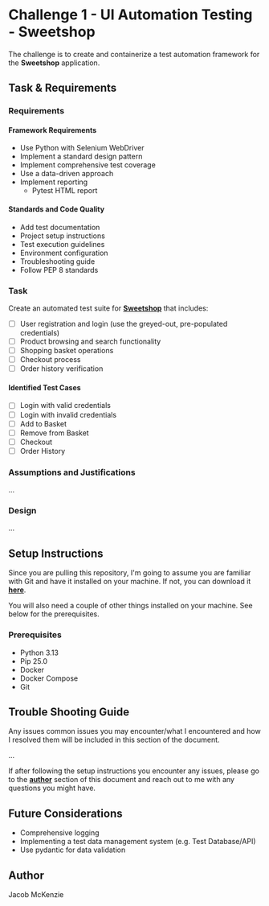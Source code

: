 # **Challenge 1 - UI Automation Testing - Sweetshop**  

The challenge is to create and containerize a test automation framework for the **Sweetshop** application.  

## **Task & Requirements**  

### **Requirements**  

#### **Framework Requirements**  

- Use Python with Selenium WebDriver  
- Implement a standard design pattern  
- Implement comprehensive test coverage  
- Use a data-driven approach  
- Implement reporting
  - Pytest HTML report

#### **Standards and Code Quality**  

- Add test documentation  
- Project setup instructions  
- Test execution guidelines  
- Environment configuration  
- Troubleshooting guide  
- Follow PEP 8 standards  

### **Task**  

Create an automated test suite for **[Sweetshop](https://sweetshop.netlify.app/)** that includes:  

- [ ] User registration and login (use the greyed-out, pre-populated credentials)  
- [ ] Product browsing and search functionality  
- [ ] Shopping basket operations  
- [ ] Checkout process  
- [ ] Order history verification  

#### **Identified Test Cases**  

- [ ] Login with valid credentials  
- [ ] Login with invalid credentials  
- [ ] Add to Basket  
- [ ] Remove from Basket  
- [ ] Checkout  
- [ ] Order History  

### **Assumptions and Justifications**  

...  

### **Design**  

...  

## **Setup Instructions**  

Since you are pulling this repository, I'm going to assume you are familiar with Git and have it installed on your machine. If not, you can download it **[here](https://git-scm.com/downloads)**.  

You will also need a couple of other things installed on your machine. See below for the prerequisites.  

### **Prerequisites**  

- Python 3.13  
- Pip 25.0  
- Docker  
- Docker Compose  
- Git  

## **Trouble Shooting Guide**

Any issues common issues you may encounter/what I encountered and how I resolved them will be included in this section of the document.

...

If after following the setup instructions you encounter any issues, please go to the **[author](#author)** section of this document and reach out to me with any questions you might have.

## Future Considerations

- Comprehensive logging
- Implementing a test data management system (e.g. Test Database/API)
- Use pydantic for data validation

## **Author**  

Jacob McKenzie
